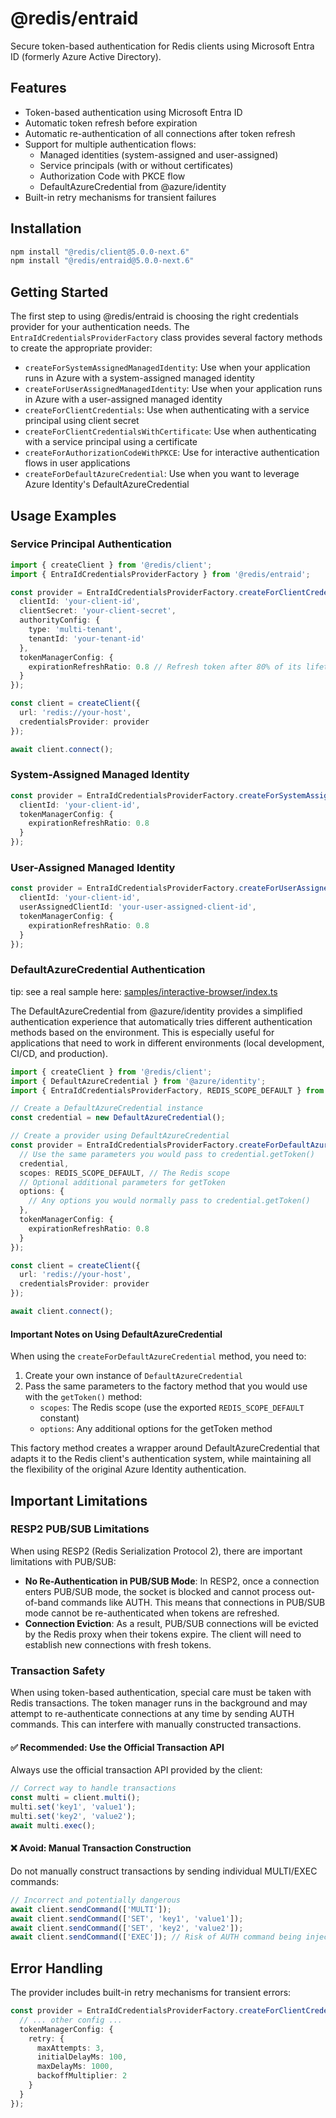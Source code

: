 # @redis/entraid

Secure token-based authentication for Redis clients using Microsoft Entra ID (formerly Azure Active Directory).

## Features

- Token-based authentication using Microsoft Entra ID
- Automatic token refresh before expiration
- Automatic re-authentication of all connections after token refresh
- Support for multiple authentication flows:
  - Managed identities (system-assigned and user-assigned)
  - Service principals (with or without certificates)
  - Authorization Code with PKCE flow
  - DefaultAzureCredential from @azure/identity
- Built-in retry mechanisms for transient failures

## Installation


```bash
npm install "@redis/client@5.0.0-next.6"
npm install "@redis/entraid@5.0.0-next.6"
```

## Getting Started

The first step to using @redis/entraid is choosing the right credentials provider for your authentication needs. The `EntraIdCredentialsProviderFactory` class provides several factory methods to create the appropriate provider:

- `createForSystemAssignedManagedIdentity`: Use when your application runs in Azure with a system-assigned managed identity
- `createForUserAssignedManagedIdentity`: Use when your application runs in Azure with a user-assigned managed identity
- `createForClientCredentials`: Use when authenticating with a service principal using client secret
- `createForClientCredentialsWithCertificate`: Use when authenticating with a service principal using a certificate
- `createForAuthorizationCodeWithPKCE`: Use for interactive authentication flows in user applications
- `createForDefaultAzureCredential`: Use when you want to leverage Azure Identity's DefaultAzureCredential

## Usage Examples

### Service Principal Authentication

```typescript
import { createClient } from '@redis/client';
import { EntraIdCredentialsProviderFactory } from '@redis/entraid';

const provider = EntraIdCredentialsProviderFactory.createForClientCredentials({
  clientId: 'your-client-id',
  clientSecret: 'your-client-secret',
  authorityConfig: {
    type: 'multi-tenant',
    tenantId: 'your-tenant-id'
  },
  tokenManagerConfig: {
    expirationRefreshRatio: 0.8 // Refresh token after 80% of its lifetime
  }
});

const client = createClient({
  url: 'redis://your-host',
  credentialsProvider: provider
});

await client.connect();
```

### System-Assigned Managed Identity

```typescript
const provider = EntraIdCredentialsProviderFactory.createForSystemAssignedManagedIdentity({
  clientId: 'your-client-id',
  tokenManagerConfig: {
    expirationRefreshRatio: 0.8
  }
});
```

### User-Assigned Managed Identity

```typescript
const provider = EntraIdCredentialsProviderFactory.createForUserAssignedManagedIdentity({
  clientId: 'your-client-id',
  userAssignedClientId: 'your-user-assigned-client-id',
  tokenManagerConfig: {
    expirationRefreshRatio: 0.8
  }
});
```

### DefaultAzureCredential Authentication

tip: see a real sample here: [samples/interactive-browser/index.ts](./samples/interactive-browser/index.ts) 

The DefaultAzureCredential from @azure/identity provides a simplified authentication experience that automatically tries different authentication methods based on the environment. This is especially useful for applications that need to work in different environments (local development, CI/CD, and production).

```typescript
import { createClient } from '@redis/client';
import { DefaultAzureCredential } from '@azure/identity';
import { EntraIdCredentialsProviderFactory, REDIS_SCOPE_DEFAULT } from '@redis/entraid/dist/lib/entra-id-credentials-provider-factory';

// Create a DefaultAzureCredential instance
const credential = new DefaultAzureCredential();

// Create a provider using DefaultAzureCredential
const provider = EntraIdCredentialsProviderFactory.createForDefaultAzureCredential({
  // Use the same parameters you would pass to credential.getToken()
  credential,
  scopes: REDIS_SCOPE_DEFAULT, // The Redis scope
  // Optional additional parameters for getToken
  options: {
    // Any options you would normally pass to credential.getToken()
  },
  tokenManagerConfig: {
    expirationRefreshRatio: 0.8
  }
});

const client = createClient({
  url: 'redis://your-host',
  credentialsProvider: provider
});

await client.connect();
```

#### Important Notes on Using DefaultAzureCredential

When using the `createForDefaultAzureCredential` method, you need to:

1. Create your own instance of `DefaultAzureCredential`
2. Pass the same parameters to the factory method that you would use with the `getToken()` method:
   - `scopes`: The Redis scope (use the exported `REDIS_SCOPE_DEFAULT` constant)
   - `options`: Any additional options for the getToken method
   
This factory method creates a wrapper around DefaultAzureCredential that adapts it to the Redis client's
authentication system, while maintaining all the flexibility of the original Azure Identity authentication.

## Important Limitations

### RESP2 PUB/SUB Limitations

When using RESP2 (Redis Serialization Protocol 2), there are important limitations with PUB/SUB:

- **No Re-Authentication in PUB/SUB Mode**: In RESP2, once a connection enters PUB/SUB mode, the socket is blocked and cannot process out-of-band commands like AUTH. This means that connections in PUB/SUB mode cannot be re-authenticated when tokens are refreshed.
- **Connection Eviction**: As a result, PUB/SUB connections will be evicted by the Redis proxy when their tokens expire. The client will need to establish new connections with fresh tokens.

### Transaction Safety

When using token-based authentication, special care must be taken with Redis transactions. The token manager runs in the background and may attempt to re-authenticate connections at any time by sending AUTH commands. This can interfere with manually constructed transactions.

#### ✅ Recommended: Use the Official Transaction API

Always use the official transaction API provided by the client:

```typescript
// Correct way to handle transactions
const multi = client.multi();
multi.set('key1', 'value1');
multi.set('key2', 'value2');
await multi.exec();
```

#### ❌ Avoid: Manual Transaction Construction

Do not manually construct transactions by sending individual MULTI/EXEC commands:

```typescript
// Incorrect and potentially dangerous
await client.sendCommand(['MULTI']);
await client.sendCommand(['SET', 'key1', 'value1']);
await client.sendCommand(['SET', 'key2', 'value2']);
await client.sendCommand(['EXEC']); // Risk of AUTH command being injected before EXEC
```

## Error Handling

The provider includes built-in retry mechanisms for transient errors:

```typescript
const provider = EntraIdCredentialsProviderFactory.createForClientCredentials({
  // ... other config ...
  tokenManagerConfig: {
    retry: {
      maxAttempts: 3,
      initialDelayMs: 100,
      maxDelayMs: 1000,
      backoffMultiplier: 2
    }
  }
});
```
